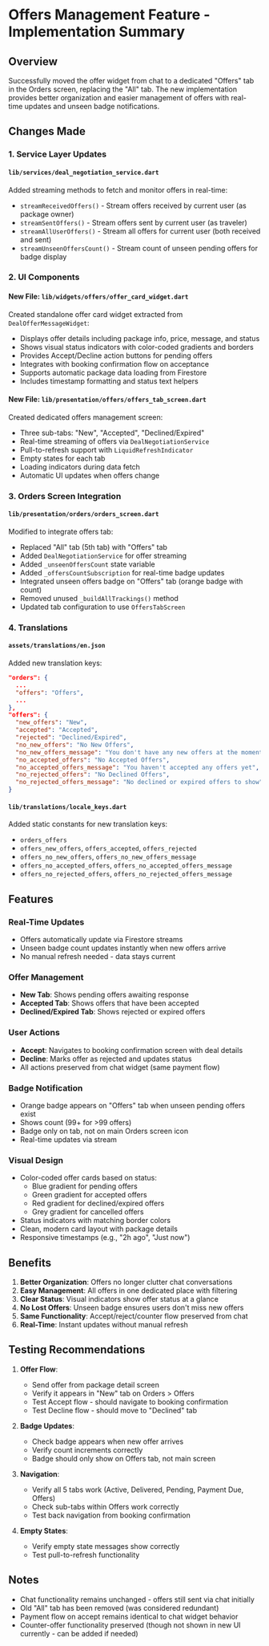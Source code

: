 # Offers Management Feature - Implementation Summary

## Overview
Successfully moved the offer widget from chat to a dedicated "Offers" tab in the Orders screen, replacing the "All" tab. The new implementation provides better organization and easier management of offers with real-time updates and unseen badge notifications.

## Changes Made

### 1. Service Layer Updates

#### `lib/services/deal_negotiation_service.dart`
Added streaming methods to fetch and monitor offers in real-time:
- `streamReceivedOffers()` - Stream offers received by current user (as package owner)
- `streamSentOffers()` - Stream offers sent by current user (as traveler)
- `streamAllUserOffers()` - Stream all offers for current user (both received and sent)
- `streamUnseenOffersCount()` - Stream count of unseen pending offers for badge display

### 2. UI Components

#### New File: `lib/widgets/offers/offer_card_widget.dart`
Created standalone offer card widget extracted from `DealOfferMessageWidget`:
- Displays offer details including package info, price, message, and status
- Shows visual status indicators with color-coded gradients and borders
- Provides Accept/Decline action buttons for pending offers
- Integrates with booking confirmation flow on acceptance
- Supports automatic package data loading from Firestore
- Includes timestamp formatting and status text helpers

#### New File: `lib/presentation/offers/offers_tab_screen.dart`
Created dedicated offers management screen:
- Three sub-tabs: "New", "Accepted", "Declined/Expired"
- Real-time streaming of offers via `DealNegotiationService`
- Pull-to-refresh support with `LiquidRefreshIndicator`
- Empty states for each tab
- Loading indicators during data fetch
- Automatic UI updates when offers change

### 3. Orders Screen Integration

#### `lib/presentation/orders/orders_screen.dart`
Modified to integrate offers tab:
- Replaced "All" tab (5th tab) with "Offers" tab
- Added `DealNegotiationService` for offer streaming
- Added `_unseenOffersCount` state variable
- Added `_offersCountSubscription` for real-time badge updates
- Integrated unseen offers badge on "Offers" tab (orange badge with count)
- Removed unused `_buildAllTrackings()` method
- Updated tab configuration to use `OffersTabScreen`

### 4. Translations

#### `assets/translations/en.json`
Added new translation keys:
```json
"orders": {
  ...
  "offers": "Offers",
  ...
},
"offers": {
  "new_offers": "New",
  "accepted": "Accepted",
  "rejected": "Declined/Expired",
  "no_new_offers": "No New Offers",
  "no_new_offers_message": "You don't have any new offers at the moment",
  "no_accepted_offers": "No Accepted Offers",
  "no_accepted_offers_message": "You haven't accepted any offers yet",
  "no_rejected_offers": "No Declined Offers",
  "no_rejected_offers_message": "No declined or expired offers to show"
}
```

#### `lib/translations/locale_keys.dart`
Added static constants for new translation keys:
- `orders_offers`
- `offers_new_offers`, `offers_accepted`, `offers_rejected`
- `offers_no_new_offers`, `offers_no_new_offers_message`
- `offers_no_accepted_offers`, `offers_no_accepted_offers_message`
- `offers_no_rejected_offers`, `offers_no_rejected_offers_message`

## Features

### Real-Time Updates
- Offers automatically update via Firestore streams
- Unseen badge count updates instantly when new offers arrive
- No manual refresh needed - data stays current

### Offer Management
- **New Tab**: Shows pending offers awaiting response
- **Accepted Tab**: Shows offers that have been accepted
- **Declined/Expired Tab**: Shows rejected or expired offers

### User Actions
- **Accept**: Navigates to booking confirmation screen with deal details
- **Decline**: Marks offer as rejected and updates status
- All actions preserved from chat widget (same payment flow)

### Badge Notification
- Orange badge appears on "Offers" tab when unseen pending offers exist
- Shows count (99+ for >99 offers)
- Badge only on tab, not on main Orders screen icon
- Real-time updates via stream

### Visual Design
- Color-coded offer cards based on status:
  - Blue gradient for pending offers
  - Green gradient for accepted offers
  - Red gradient for declined/expired offers
  - Grey gradient for cancelled offers
- Status indicators with matching border colors
- Clean, modern card layout with package details
- Responsive timestamps (e.g., "2h ago", "Just now")

## Benefits

1. **Better Organization**: Offers no longer clutter chat conversations
2. **Easy Management**: All offers in one dedicated place with filtering
3. **Clear Status**: Visual indicators show offer status at a glance
4. **No Lost Offers**: Unseen badge ensures users don't miss new offers
5. **Same Functionality**: Accept/reject/counter flow preserved from chat
6. **Real-Time**: Instant updates without manual refresh

## Testing Recommendations

1. **Offer Flow**:
   - Send offer from package detail screen
   - Verify it appears in "New" tab on Orders > Offers
   - Test Accept flow - should navigate to booking confirmation
   - Test Decline flow - should move to "Declined" tab

2. **Badge Updates**:
   - Check badge appears when new offer arrives
   - Verify count increments correctly
   - Badge should only show on Offers tab, not main screen

3. **Navigation**:
   - Verify all 5 tabs work (Active, Delivered, Pending, Payment Due, Offers)
   - Check sub-tabs within Offers work correctly
   - Test back navigation from booking confirmation

4. **Empty States**:
   - Verify empty state messages show correctly
   - Test pull-to-refresh functionality

## Notes

- Chat functionality remains unchanged - offers still sent via chat initially
- Old "All" tab has been removed (was considered redundant)
- Payment flow on accept remains identical to chat widget behavior
- Counter-offer functionality preserved (though not shown in new UI currently - can be added if needed)

